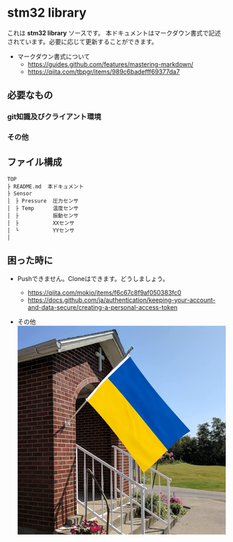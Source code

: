 # stm32 library
これは **stm32 library** ソースです。
本ドキュメントはマークダウン書式で記述されています。必要に応じて更新することができます。
- マークダウン書式について
	- https://guides.github.com/features/mastering-markdown/
	- https://qiita.com/tbpgr/items/989c6badefff69377da7


## 必要なもの

### git知識及びクライアント環境
### その他

## ファイル構成

```
TOP
├ README.md  本ドキュメント
├ Sensor
│　├ Pressure  圧力センサ
│　├ Temp      温度センサ
│　├           振動センサ
│　├           XXセンサ
│　└           YYセンサ
│
```

## 困った時に
- Pushできません。Cloneはできます。どうしましょう。
	- https://qiita.com/mokio/items/f6c67c8f9af050383fc0
	- https://docs.github.com/ja/authentication/keeping-your-account-and-data-secure/creating-a-personal-access-token

- その他
	![alt内容](495.jpg)


